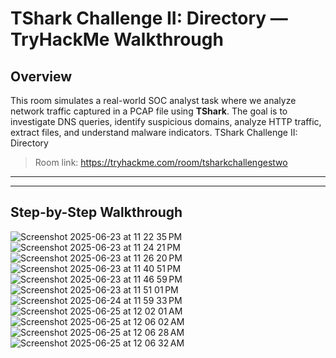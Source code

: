 # TShark Challenge II: Directory — TryHackMe Walkthrough

## Overview

This room simulates a real-world SOC analyst task where we analyze network traffic captured in a PCAP file using **TShark**. The goal is to investigate DNS queries, identify suspicious domains, analyze HTTP traffic, extract files, and understand malware indicators.
TShark Challenge II: Directory
> Room link: https://tryhackme.com/room/tsharkchallengestwo

---



---

## Step-by-Step Walkthrough
![Screenshot 2025-06-23 at 11 22 35 PM](https://github.com/user-attachments/assets/6c79ca08-429b-45d6-8975-14664c0af047)
![Screenshot 2025-06-23 at 11 24 21 PM](https://github.com/user-attachments/assets/e39ad7eb-5469-486f-ad25-abe36ba06311)
![Screenshot 2025-06-23 at 11 26 20 PM](https://github.com/user-attachments/assets/bda9b570-b8e0-436d-baab-bd605f40c050)
![Screenshot 2025-06-23 at 11 40 51 PM](https://github.com/user-attachments/assets/26e44d87-f7d3-4b49-be0b-3f65a808aac3)
![Screenshot 2025-06-23 at 11 46 59 PM](https://github.com/user-attachments/assets/4acf5c27-1531-4367-9f0f-497b76e0492f)
![Screenshot 2025-06-23 at 11 51 01 PM](https://github.com/user-attachments/assets/2e56f242-f893-45d7-b0c9-33a56d305018)
![Screenshot 2025-06-24 at 11 59 33 PM](https://github.com/user-attachments/assets/fc357a2d-011d-498c-94a0-e8d86792a6de)
![Screenshot 2025-06-25 at 12 02 01 AM](https://github.com/user-attachments/assets/b4a2ba0e-82ba-4d33-b22b-07ff53291c0f)
![Screenshot 2025-06-25 at 12 06 02 AM](https://github.com/user-attachments/assets/bfd98e3a-f918-4eb6-b18b-b5727e913b9e)
![Screenshot 2025-06-25 at 12 06 28 AM](https://github.com/user-attachments/assets/ed899b18-8069-40e0-92f7-1e13313ec713)
![Screenshot 2025-06-25 at 12 06 32 AM](https://github.com/user-attachments/assets/7f6cfb20-20c7-43d2-9542-b313340b657f)
